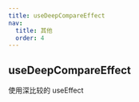 ```yaml
---
title: useDeepCompareEffect
nav:
  title: 其他
  order: 4
---
```


## useDeepCompareEffect

使用深比较的 useEffect

<code src="./DeepCompareEffectDemo.jsx"></code>
